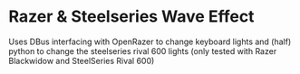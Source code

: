 # Razer & Steelseries Wave Effect
Uses DBus interfacing with OpenRazer to change keyboard lights and (half) python to change the steelseries rival 600 lights
(only tested with Razer Blackwidow and SteelSeries Rival 600)
